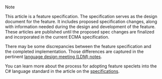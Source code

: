 > [!NOTE]
> This article is a feature specification. The specification serves as the design document for the feature. It includes proposed specification changes, along with information needed during the design and development of the feature. These articles are published until the proposed spec changes are finalized and incorporated in the current ECMA specification.
>
> There may be some discrepancies between the feature specification and the completed implementation. Those differences are captured in the pertinent [language design meeting (LDM) notes](https://github.com/dotnet/csharplang/tree/main/meetings).
>
> You can learn more about the process for adopting feature speclets into the C# language standard in the article on the [specifications](https://learn.microsoft.com/dotnet/csharp/language-reference/specifications).
